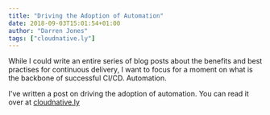 ```yaml
---
title: "Driving the Adoption of Automation"
date: 2018-09-03T15:01:54+01:00
author: "Darren Jones"
tags: ["cloudnative.ly"]
---
```


While I could write an entire series of blog posts about the benefits and best practises for continuous delivery, I want to focus for a moment on what is the backbone of successful CI/CD. Automation.<!--more--> 

I've written a post on driving the adoption of automation. You can read it over at [cloudnative.ly](https://cloudnative.ly/driving-the-adoption-of-automation-9fc76c1977dc)